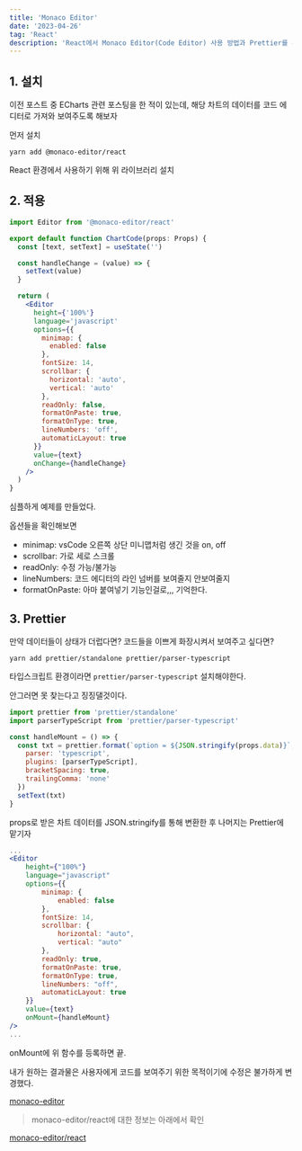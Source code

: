 ```yaml
---
title: 'Monaco Editor'
date: '2023-04-26'
tag: 'React'
description: 'React에서 Monaco Editor(Code Editor) 사용 방법과 Prettier를 통해 코드 정렬까지 해보는 시간'
---
```


## 1. 설치

이전 포스트 중 ECharts 관련 포스팅을 한 적이 있는데, 해당 차트의 데이터를 코드 에디터로 가져와 보여주도록 해보자

먼저 설치

```
yarn add @monaco-editor/react
```

React 환경에서 사용하기 위해 위 라이브러리 설치

## 2. 적용

```jsx
import Editor from '@monaco-editor/react'

export default function ChartCode(props: Props) {
  const [text, setText] = useState('')

  const handleChange = (value) => {
    setText(value)
  }

  return (
    <Editor
      height={'100%'}
      language='javascript'
      options={{
        minimap: {
          enabled: false
        },
        fontSize: 14,
        scrollbar: {
          horizontal: 'auto',
          vertical: 'auto'
        },
        readOnly: false,
        formatOnPaste: true,
        formatOnType: true,
        lineNumbers: 'off',
        automaticLayout: true
      }}
      value={text}
      onChange={handleChange}
    />
  )
}
```

심플하게 예제를 만들었다.

옵션들을 확인해보면

- minimap: vsCode 오른쪽 상단 미니맵처럼 생긴 것을 on, off
- scrollbar: 가로 세로 스크롤
- readOnly: 수정 가능/불가능
- lineNumbers: 코드 에디터의 라인 넘버를 보여줄지 안보여줄지
- formatOnPaste: 아마 붙여넣기 기능인걸로,,, 기억한다.

## 3. Prettier

만약 데이터들이 상태가 더럽다면? 코드들을 이쁘게 화장시켜서 보여주고 싶다면?

```
yarn add prettier/standalone prettier/parser-typescript
```

타입스크립트 환경이라면 `prettier/parser-typescript` 설치해야한다.

안그러면 못 찾는다고 징징댈것이다.

```jsx
import prettier from 'prettier/standalone'
import parserTypeScript from 'prettier/parser-typescript'

const handleMount = () => {
  const txt = prettier.format(`option = ${JSON.stringify(props.data)}`, {
    parser: 'typescript',
    plugins: [parserTypeScript],
    bracketSpacing: true,
    trailingComma: 'none'
  })
  setText(txt)
}
```

props로 받은 차트 데이터를 JSON.stringify를 통해 변환한 후 나머지는 Prettier에 맡기자

```jsx
...
<Editor
    height={"100%"}
    language="javascript"
    options={{
        minimap: {
            enabled: false
        },
        fontSize: 14,
        scrollbar: {
            horizontal: "auto",
            vertical: "auto"
        },
        readOnly: true,
        formatOnPaste: true,
        formatOnType: true,
        lineNumbers: "off",
        automaticLayout: true
    }}
    value={text}
    onMount={handleMount}
/>
...
```

onMount에 위 함수를 등록하면 끝.

내가 원하는 결과물은 사용자에게 코드를 보여주기 위한 목적이기에 수정은 불가하게 변경했다.

[monaco-editor](https://microsoft.github.io/monaco-editor/)

> monaco-editor/react에 대한 정보는 아래에서 확인

[monaco-editor/react](https://github.com/suren-atoyan/monaco-react#readme)
